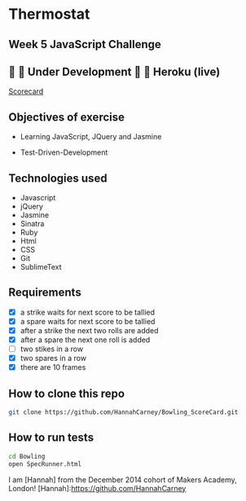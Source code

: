 Thermostat
==========
Week 5 JavaScript Challenge
-------------------------
:bowling: :construction: Under Development :construction: :bowling:
Heroku (live)
-----
[Scorecard]: https://bowlingscorecard.herokuapp.com
[Scorecard]

Objectives of exercise
----

- Learning JavaScript, JQuery and Jasmine
* Test-Driven-Development

Technologies used
----
- Javascript
- jQuery
- Jasmine
- Sinatra
- Ruby
- Html
- CSS
- Git
- SublimeText


Requirements
----
- [x] a strike waits for next score to be tallied
- [x] a spare waits for next score to be tallied
- [x] after a strike the next two rolls are added
- [x] after a spare the next one roll is added
- [ ] two stikes in a row
- [x] two spares in a row
- [x] there are 10 frames

How to clone this repo
----
```sh
git clone https://github.com/HannahCarney/Bowling_ScoreCard.git
```

How to run tests
----
```sh
cd Bowling
open SpecRunner.html
```


I am [Hannah] from the December 2014 cohort of Makers Academy, London!
[Hannah]:https://github.com/HannahCarney
